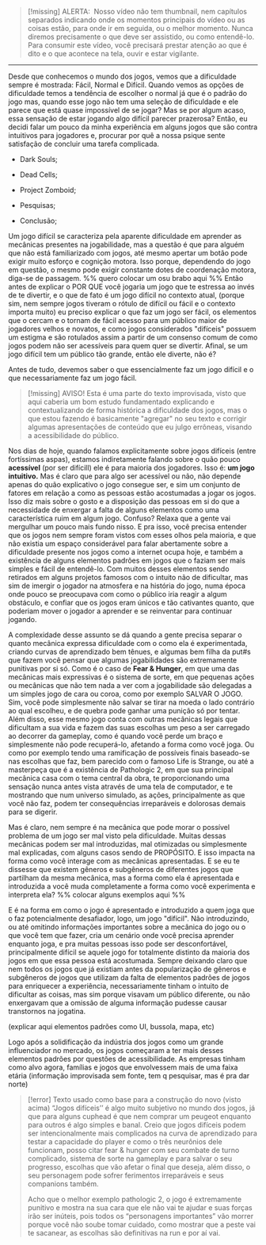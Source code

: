 
> [!missing] ALERTA: 
> Nosso vídeo não tem thumbnail, nem capítulos separados indicando onde os momentos principais do vídeo ou as coisas estão, para onde ir em seguida, ou o melhor momento. Nunca diremos precisamente o que deve ser assistido, ou como entendê-lo. Para consumir este vídeo, você precisará prestar atenção ao que é dito e o que acontece na tela, ouvir e estar vigilante.

---

Desde que conhecemos o mundo dos jogos, vemos que a dificuldade sempre é mostrada: Fácil, Normal e Difícil. Quando vemos as opções de dificuldade temos a tendência de escolher o normal já que é o padrão do jogo mas, quando esse jogo não tem uma seleção de dificuldade e ele parece que está quase impossível de se jogar? Mas se por algum acaso, essa sensação de estar jogando algo difícil parecer prazerosa? Então, eu decidi falar um pouco da minha experiência em alguns jogos que são contra intuitivos para jogadores e, procurar por quê a nossa psique sente satisfação de concluir uma tarefa complicada.

- Dark Souls;

- Dead Cells; 

- Project Zomboid;

- Pesquisas;

- Conclusão;
 

Um jogo difícil se caracteriza pela aparente dificuldade em aprender as mecânicas presentes na jogabilidade, mas a questão é que para alguém que não está familiarizado com jogos, até mesmo apertar um botão pode exigir muito esforço e cognição motora. Isso porque, dependendo do jogo em questão, o mesmo pode exigir constante dotes de coordenação motora, diga-se de passagem. %% quero colocar um osu brabo aqui %%
Então antes de explicar o POR QUE você jogaria um jogo que te estressa ao invés de te divertir, e o que de fato é um jogo difícil no contexto atual, (porque sim, nem sempre jogos tiveram o rótulo de difícil ou fácil e o contexto importa muito) eu preciso explicar o que faz um jogo ser fácil, os elementos que o cercam e o tornam de fácil acesso para um público maior de jogadores velhos e novatos, e como jogos considerados "difíceis" possuem um estigma e são rotulados assim a partir de um consenso comum de como jogos podem não ser acessíveis para quem quer se divertir.
Afinal, se um jogo difícil tem um público tão grande, então ele diverte, não é?

 Antes de tudo, devemos saber o que essencialmente faz um jogo difícil e o que necessariamente faz um jogo fácil. 

> [!missing] AVISO!
> Esta é uma parte do texto improvisada, visto que aqui caberia um bom estudo fundamentado explicando e contextualizando de forma histórica a dificuldade dos jogos, mas o que estou fazendo é basicamente "agregar" no seu texto e corrigir algumas apresentações de conteúdo que eu julgo errôneas, visando a acessibilidade do público.

Nos dias de hoje, quando falamos explicitamente sobre jogos difíceis (entre fortíssimas aspas), estamos indiretamente falando sobre o quão pouco **acessível** (por ser difícill) ele é para maioria dos jogadores. Isso é: **um jogo intuitivo.** Mas é claro que para algo ser acessível ou não, não depende apenas do quão explicativo o jogo consegue ser, e sim um conjunto de fatores em relação a como as pessoas estão acostumadas a jogar os jogos. Isso diz mais sobre o gosto e a disposição das pessoas em si do que a necessidade de enxergar a falta de alguns elementos como uma característica ruim em algum jogo. Confuso? Relaxa que a gente vai mergulhar um pouco mais fundo nisso. 
E pra isso, você precisa entender que os jogos nem sempre foram vistos com esses olhos pela maioria, e que não existia um espaço considerável para falar abertamente sobre a dificuldade presente nos jogos como a internet ocupa hoje, e também a existência de alguns elementos padrões em jogos que o faziam ser mais simples e fácil de entendê-lo. Com muitos desses elementos sendo retirados em alguns projetos famosos com o intuito não de dificultar, mas sim de imergir o jogador na atmosfera e na história do jogo, numa época onde pouco se preocupava com como o público iria reagir a algum obstáculo, e confiar que os jogos eram únicos e tão cativantes quanto, que poderiam mover o jogador a aprender e se reinventar para continuar jogando.

A complexidade desse assunto se dá quando a gente precisa separar o quanto mecânica expressa dificuldade com o como ela é experimentada, criando curvas de aprendizado bem tênues, e algumas bem filha da put#s que fazem você pensar que algumas jogabilidades são extremamente punitivas por si só. Como é o caso de **Fear & Hunger**, em que uma das mecânicas mais expressivas é o sistema de sorte, em que pequenas ações ou mecânicas que não tem nada a ver com a jogabilidade são delegadas a um simples jogo de cara ou coroa, como por exemplo SALVAR O JOGO. Sim, você pode simplesmente não salvar se tirar na moeda o lado contrário ao qual escolheu, e de quebra pode ganhar uma punição só por tentar. Além disso, esse mesmo jogo conta com outras mecânicas legais que dificultam a sua vida e fazem das suas escolhas um peso a ser carregado ao decorrer da gameplay, como é quando você perde um braço e simplesmente não pode recuperá-lo, afetando a forma como você joga. Ou como por exemplo tendo uma ramificação de possíveis finais baseado-se nas escolhas que faz, bem parecido com o famoso Life is Strange, ou até a masterpeça que é a existência de Pathologic 2, em que sua principal mecânica casa com o tema central da obra, te proporcionando uma sensação nunca antes vista através de uma tela de computador, e te mostrando que num universo simulado, as ações, principalmente as que você não faz, podem ter consequências irreparáveis e dolorosas demais para se digerir.

Mas é claro, nem sempre é na mecânica que pode morar o possível problema de um jogo ser mal visto pela dificuldade. Muitas dessas mecânicas podem ser mal introduzidas, mal otimizadas ou simplesmente mal explicadas, com alguns casos sendo de PROPÓSITO. E isso impacta na forma como você interage com as mecânicas apresentadas. 
E se eu te dissesse que existem gêneros e subgêneros de diferentes jogos que partilham da mesma mecânica, mas a forma como ela é apresentada e introduzida a você muda completamente a forma como você experimenta e interpreta ela? %% colocar alguns exemplos aqui %%

E é na forma em como o jogo é apresentado e introduzido a quem joga que o faz potencialmente desafiador, logo, um jogo "difícil". 
Não introduzindo, ou até omitindo informações importantes sobre a mecânica do jogo ou o que você tem que fazer, cria um cenário onde você precisa aprender enquanto joga, e pra muitas pessoas isso pode ser desconfortável, principalmente difícil se aquele jogo for totalmente distinto da maioria dos jogos em que essa pessoa está acostumada.
Sempre deixando claro que nem todos os jogos que já existiam antes da popularização de gêneros e subgêneros de jogos que utilizam da falta de elementos padrões de jogos para enriquecer a experiência, necessariamente tinham o intuito de dificultar as coisas, mas sim porque visavam um público diferente, ou não enxergavam que a omissão de alguma informação pudesse causar transtornos na jogatina.

(explicar aqui elementos padrões como UI, bussola, mapa, etc)

Logo após a solidificação da indústria dos jogos como um grande influenciador no mercado, os jogos começaram a ter mais desses elementos padrões por questões de acessibilidade. As empresas tinham como alvo agora, famílias e jogos que envolvessem mais de uma faixa etária (informação improvisada sem fonte, tem q pesquisar, mas é pra dar norte)

> [!error] Texto usado como base para a construção do novo (visto acima)
>  “Jogos difíceis’’ é algo muito subjetivo no mundo dos jogos, já que para alguns cuphead é que nem comprar um peugeot enquanto para outros é algo simples e banal. Creio que jogos difíceis podem ser intencionalmente mais complicados na curva de aprendizado para testar a capacidade do player e como o três neurônios dele funcionam, posso citar fear & hunger com seu combate de turno complicado, sistema de sorte na gameplay e para salvar o seu progresso, escolhas que vão afetar o final que deseja, além disso, o seu personagem pode sofrer ferimentos irreparáveis e seus companions também.
> 
> Acho que o melhor exemplo pathologic 2, o jogo é extremamente punitivo e mostra na sua cara que ele não vai te ajudar e suas forças irão ser inúteis, pois todos os “personagens importantes” vão morrer porque você não soube tomar cuidado, como mostrar que a peste vai te sacanear, as escolhas são definitivas na run e por aí vai. 


